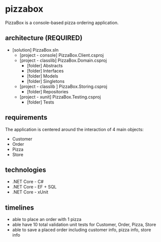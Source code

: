 # pizzabox

PizzaBox is a console-based pizza ordering application.

## architecture (REQUIRED)

+ [solution] PizzaBox.sln
  + [project - console] PizzaBox.Client.csproj
  + [project - classlib] PizzaBox.Domain.csproj
    + [folder] Abstracts
    + [folder] Interfaces
    + [folder] Models
    + [folder] Singletons
  + [project - classlib ] PizzaBox.Storing.csproj
    + [folder] Repositories
  + [project - xunit] PizzaBox.Testing.csproj
    + [folder] Tests

## requirements

The application is centered around the interaction of 4 main objects:
- Customer
- Order
- Pizza
- Store

## technologies

+ .NET Core - C#
+ .NET Core - EF + SQL
+ .NET Core - xUnit

## timelines

  - able to place an order with 1 pizza
  - able have 10 total validation unit tests for Customer, Order, Pizza, Store
  - able to save a placed order including customer info, pizza info, store info


